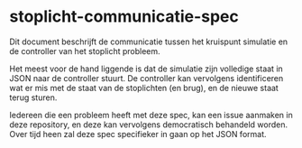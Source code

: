 # stoplicht-communicatie-spec
Dit document beschrijft de communicatie tussen het kruispunt simulatie en de controller van het stoplicht probleem.

Het meest voor de hand liggende is dat de simulatie zijn volledige staat in JSON naar de controller stuurt. De controller kan vervolgens identificeren wat er mis met de staat van de stoplichten (en brug), en de nieuwe staat terug sturen.

Iedereen die een probleem heeft met deze spec, kan een issue aanmaken in deze repository, en deze kan vervolgens democratisch behandeld worden. 
Over tijd heen zal deze spec specifieker in gaan op het JSON format.
